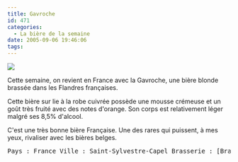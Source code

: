 ```yaml
---
title: Gavroche
id: 471
categories:
  - La bière de la semaine
date: 2005-09-06 19:46:06
tags:
---
```


![](/images/biere_de_la_semaine/gavroche.jpg)

Cette semaine, on revient en France avec la Gavroche, une bière blonde brassée dans les Flandres françaises.

Cette bière sur lie à la robe cuivrée possède une mousse crémeuse et un goût très fruité avec des notes d'orange. Son corps est relativement léger malgré ses 8,5% d'alcool.

C'est une très bonne bière Française. Une des rares qui puissent, à mes yeux, rivaliser avec les bières belges.
 <pre>Pays : France Ville : Saint-Sylvestre-Capel Brasserie : [Brasserie de Saint-Sylvestre](http://www.brasserie-st-sylvestre.com/) Type : Bière spéciale / Ale Taux d'alcool : 8,5% Fermentation : Haute</pre>